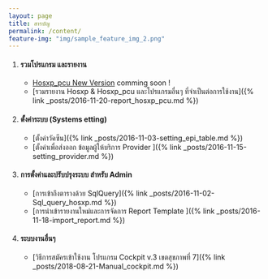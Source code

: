 ```yaml
---
layout: page
title: สารบัญ
permalink: /content/
feature-img: "img/sample_feature_img_2.png"
---
```


1. #### รวมโปรแกรม และรายงาน
    * [Hosxp_pcu New Version](#) comming soon !
    * [รวมรายงาน Hosxp & Hosxp_pcu และโปรแกรมอื่นๆ ที่จำเป็นต่อการใช้งาน]({% link _posts/2016-11-20-report_hosxp_pcu.md %})
2. #### ตั้งค่าระบบ (Systems etting)
    * [ตั้งค่าวัคซีน]({% link _posts/2016-11-03-setting_epi_table.md %})
    * [ตั้งค่าเพื่อส่งออก ข้อมูลผู้ให้บริการ Provider ]({% link _posts/2016-11-15-setting_provider.md %})
3. #### การตั้งค่าและปรับปรุงระบบ สำหรับ Admin
    * [การเข้าถึงตารางด้วย SqlQuery]({% link _posts/2016-11-02-Sql_query_hosxp.md %})
    * [การนำเข้ารายงานใหม่และการจัดการ  Report Template ]({% link _posts/2016-11-18-import_report.md %})
4. #### ระบบงานอื่นๆ
    * [วิธีการสมัครเข้าใช้งาน โปรแกรม  Cockpit v.3 เขตสุขภาพที่  7]({% link _posts/2018-08-21-Manual_cockpit.md %})
    
